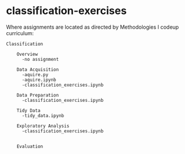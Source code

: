 # classification-exercises

Where assignments are located as directed by Methodologies I codeup curriculum:

    Classification
    
        Overview
          -no assignment
          
        Data Acquisition
          -aquire.py
          -aquire.ipynb
          -classification_exercises.ipynb
        
        Data Preparation
          -classification_exercises.ipynb
        
        Tidy Data
          -tidy_data.ipynb
          
        Exploratory Analysis
          -classification_exercises.ipynb
        
        
        Evaluation
